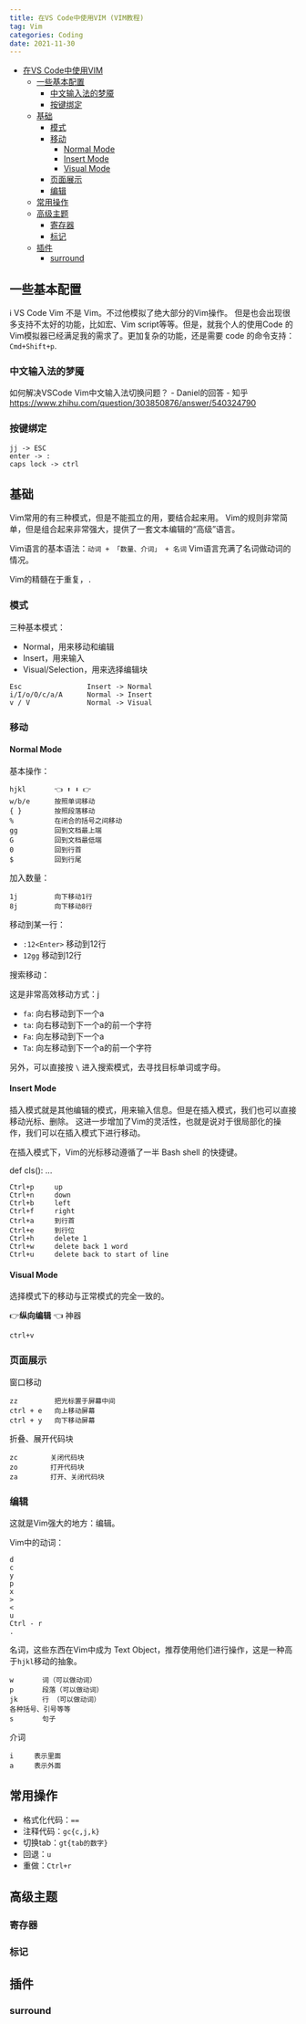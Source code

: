 ```yaml
---
title: 在VS Code中使用VIM (VIM教程)
tag: Vim
categories: Coding
date: 2021-11-30
---
```


- [在VS Code中使用VIM](#在vs-code中使用vim)
  - [一些基本配置](#一些基本配置)
    - [中文输入法的梦魇](#中文输入法的梦魇)
    - [按键绑定](#按键绑定)
  - [基础](#基础)
    - [模式](#模式)
    - [移动](#移动)
      - [Normal Mode](#normal-mode)
      - [Insert Mode](#insert-mode)
      - [Visual Mode](#visual-mode)
    - [页面展示](#页面展示)
    - [编辑](#编辑)
  - [常用操作](#常用操作)
  - [高级主题](#高级主题)
    - [寄存器](#寄存器)
    - [标记](#标记)
  - [插件](#插件)
    - [surround](#surround)

## 一些基本配置

:information_source: VS Code Vim 不是 Vim。不过他模拟了绝大部分的Vim操作。
但是也会出现很多支持不太好的功能，比如宏、Vim script等等。但是，就我个人的使用Code
的Vim模拟器已经满足我的需求了。更加复杂的功能，还是需要 code 的命令支持：`Cmd+Shift+p`.

### 中文输入法的梦魇

如何解决VSCode Vim中文输入法切换问题？ - Daniel的回答 - 知乎
<https://www.zhihu.com/question/303850876/answer/540324790>

### 按键绑定

```text
jj -> ESC
enter -> :
caps lock -> ctrl
```

## 基础

Vim常用的有三种模式，但是不能孤立的用，要结合起来用。
Vim的规则非常简单，但是组合起来非常强大，提供了一套文本编辑的“高级”语言。

Vim语言的基本语法：`动词 + 「数量、介词」 + 名词`
Vim语言充满了名词做动词的情况。

Vim的精髓在于重复，`.`

### 模式

三种基本模式：

- Normal，用来移动和编辑
- Insert，用来输入
- Visual/Selection，用来选择编辑块

```text
Esc                Insert -> Normal
i/I/o/O/c/a/A      Normal -> Insert
v / V              Normal -> Visual
```

### 移动

#### Normal Mode

基本操作：

```
hjkl       👈 ⬆️ ⬇️ 👉
w/b/e      按照单词移动
{ }        按照段落移动
%          在闭合的括号之间移动
gg         回到文档最上端
G          回到文档最低端
0          回到行首
$          回到行尾
```

加入数量：

```
1j         向下移动1行
8j         向下移动8行
```

移动到某一行：

- `:12<Enter>`  移动到12行
- `12gg`        移动到12行

搜索移动：

这是非常高效移动方式：j

- `fa`: 向右移动到下一个a
- `ta`: 向右移动到下一个a的前一个字符
- `Fa`: 向左移动到下一个a
- `Ta`: 向左移动到下一个a的前一个字符

另外，可以直接按 `\` 进入搜索模式，去寻找目标单词或字母。

#### Insert Mode

插入模式就是其他编辑的模式，用来输入信息。但是在插入模式，我们也可以直接移动光标、删除。
这进一步增加了Vim的灵活性，也就是说对于很局部化的操作，我们可以在插入模式下进行移动。

在插入模式下，Vim的光标移动遵循了一半 Bash shell 的快捷键。

def cls():
    ...

```text
Ctrl+p     up
Ctrl+n     down
Ctrl+b     left
Ctrl+f     right
Ctrl+a     到行首
Ctrl+e     到行位
Ctrl+h     delete 1 
Ctrl+w     delete back 1 word
Ctrl+u     delete back to start of line
```

#### Visual Mode

选择模式下的移动与正常模式的完全一致的。

:point_right:**纵向编辑** :point_left: 神器

`ctrl+v`

### 页面展示

窗口移动

```text
zz         把光标置于屏幕中间
ctrl + e   向上移动屏幕
ctrl + y   向下移动屏幕
```

折叠、展开代码块

```text
zc        关闭代码块
zo        打开代码块
za        打开、关闭代码块
```

### 编辑

这就是Vim强大的地方：编辑。

Vim中的动词：

```text
d
c
y
p
x
>
<
u
Ctrl - r
. 
```

名词，这些东西在Vim中成为 Text Object，推荐使用他们进行操作，这是一种高于`hjkl`移动的抽象。

```text
w       词（可以做动词）
p       段落（可以做动词）
jk      行 （可以做动词）
各种括号、引号等等
s       句子
```

介词

```text
i     表示里面
a     表示外面
```

## 常用操作

- 格式化代码：`==`
- 注释代码：`gc{c,j,k}`
- 切换tab：`gt{tab的数字}`
- 回退：`u`
- 重做：`Ctrl+r`

## 高级主题

### 寄存器

### 标记

## 插件

### surround